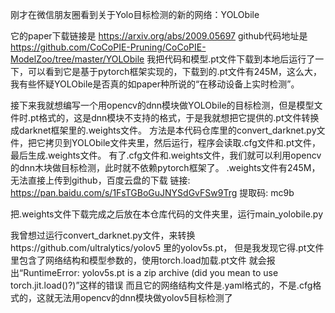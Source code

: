 刚才在微信朋友圈看到关于Yolo目标检测的新的网络：YOLObile

它的paper下载链接是 https://arxiv.org/abs/2009.05697
github代码地址是 https://github.com/CoCoPIE-Pruning/CoCoPIE-ModelZoo/tree/master/YOLObile
我把代码和模型.pt文件下载到本地后运行了一下，可以看到它是基于pytorch框架实现的，下载到的.pt文件有245M，这么大，我有些怀疑YOLObile是否真的如paper种所说的“在移动设备上实时检测”。

接下来我就想编写一个用opencv的dnn模块做YOLObile的目标检测，但是模型文件时.pt格式的，这是dnn模块不支持的格式，于是我就想把它提供的.pt文件转换成darknet框架里的.weights文件。
方法是本代码仓库里的convert_darknet.py文件，把它拷贝到YOLObile文件夹里，然后运行，程序会读取.cfg文件和.pt文件，最后生成.weights文件。
有了.cfg文件和.weights文件，我们就可以利用opencv的dnn木块做目标检测，此时就不依赖pytorch框架了。
.weights文件有245M，无法直接上传到github，百度云盘的下载
链接: https://pan.baidu.com/s/1FsTGBoGuJNYSdGvFSw9Trg 提取码: mc9b

把.weights文件下载完成之后放在本仓库代码的文件夹里，运行main_yolobile.py

我曾想过运行convert_darknet.py文件，来转换https://github.com/ultralytics/yolov5 里的yolov5s.pt，
但是我发现它得.pt文件里包含了网络结构和模型参数的，使用torch.load加载.pt文件
就会报出“RuntimeError: yolov5s.pt is a zip archive (did you mean to use torch.jit.load()?)”这样的错误
而且它的网络结构文件是.yaml格式的，不是.cfg格式的，这就无法用opencv的dnn模块做yolov5目标检测了
